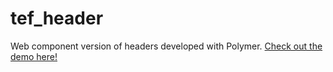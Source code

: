 # tef_header
Web component version of headers developed with Polymer. [Check out the demo here!](http://tef-components.github.io/tef_header/)

